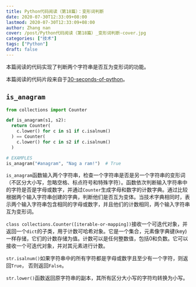 ```yaml
---
title: Python代码阅读（第18篇）：变形词判断
date: 2020-07-30T12:33:09+08:00
lastmod: 2020-07-30T12:33:09+08:00
author: Zhang nan
cover: /post/Python代码阅读（第18篇）_变形词判断-cover.jpg
categories: ["技术"]
tags: ["Python"]
draft: false
---
```


本篇阅读的代码实现了判断两个字符串是否互为变形词的功能。

本篇阅读的代码片段来自于[30-seconds-of-python](https://github.com/30-seconds/30-seconds-of-python)。

<!--more-->

## `is_anagram`

```python
from collections import Counter

def is_anagram(s1, s2):
  return Counter(
    c.lower() for c in s1 if c.isalnum()
  ) == Counter(
    c.lower() for c in s2 if c.isalnum()
  )

# EXAMPLES
is_anagram("#anagram", "Nag a ram!")  # True
```

`is_anagram`函数输入两个字符串，检查一个字符串是否是另一个字符串的变形词（不区分大小写，忽略空格、标点符号和特殊字符）。函数依次判断输入字符串中的字符是否是字母或数字，并通过`Counter`生成字母和数字的计数字典。通过比较根据两个输入字符串创建的字典，判断他们是否互为变体。当技术字典相同时，表示两个输入字符串包含相同的字母或数字，并且他们的计数相同，两个输入字符串互为变形词。

`class collections.Counter([iterable-or-mapping])`接收一个可迭代对象，并返回一个`dict`的子类，用于计数可哈希对象。它是一个集合，元素像字典键(key)一样存储，它们的计数存储为值。计数可以是任何整数值，包括0和负数。它可以接收一个可迭代对象，并对其元素进行计数。

`str.isalnum()`如果字符串中的所有字符都是字母或数字且至少有一个字符，则返回`True`， 否则返回`False`。

`str.lower()`函数返回原字符串的副本，其所有区分大小写的字符均转换为小写。
